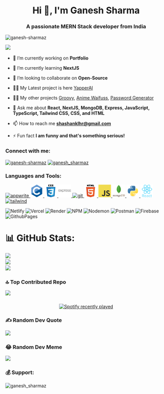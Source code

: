 <h1 align="center">Hi 👋, I'm Ganesh Sharma</h1>
<h3 align="center">A passionate MERN Stack developer from India</h3>

<p align="left"> <img src="https://komarev.com/ghpvc/?username=ganesh-sharmaz&label=Profile%20views&color=0e75b6&style=flatsquare" alt="ganesh-sharmaz" /> </p>


![](https://github-profile-trophy.vercel.app/?username=Ganesh-Sharmaz&theme=radical&no-frame=false&no-bg=false&margin-w=4)


- 🔭 I’m currently working on **Portfolio**

- 🌱 I’m currently learning **NextJS**

- 👯 I’m looking to collaborate on **Open-Source**

- 👨‍💻 My Latest project is here [YapperAI](https://yapper-ai.vercel.app/)

- 👨‍💻 My other projects [Groovy](groovy-nine.vercel.app), [Anime Waifuss](https://anime-waifus.vercel.app/), [Password Generator](https://password-web.vercel.app/)

- 💬 Ask me about **React, NextJS, MongoDB, Express, JavaScript, TypeScript, Tailwind CSS, CSS, and HTML**

- 📫 How to reach me **shashanklhr@gmail.com**

- ⚡ Fun fact **I am funny and that's something serious!**

<h3 align="left">Connect with me:</h3>
<p align="left">
<a href="https://linkedin.com/in/ganesh-sharmaz" target="blank"><img align="center" src="https://raw.githubusercontent.com/rahuldkjain/github-profile-readme-generator/master/src/images/icons/Social/linked-in-alt.svg" alt="ganesh-sharmaz" height="30" width="40" /></a>
<a href="https://instagram.com/ganesh_sharmaz" target="blank"><img align="center" src="https://raw.githubusercontent.com/rahuldkjain/github-profile-readme-generator/master/src/images/icons/Social/instagram.svg" alt="ganesh_sharmaz" height="30" width="40" /></a>
</p>

<h3 align="left">Languages and Tools:</h3>
<p align="left"> <a href="https://appwrite.io" target="_blank" rel="noreferrer"> <img src="https://www.vectorlogo.zone/logos/appwriteio/appwriteio-icon.svg" alt="appwrite" width="40" height="40"/> </a> <a href="https://www.cprogramming.com/" target="_blank" rel="noreferrer"> <img src="https://raw.githubusercontent.com/devicons/devicon/master/icons/c/c-original.svg" alt="c" width="40" height="40"/> </a> <a href="https://www.w3schools.com/css/" target="_blank" rel="noreferrer"> <img src="https://raw.githubusercontent.com/devicons/devicon/master/icons/css3/css3-original-wordmark.svg" alt="css3" width="40" height="40"/> </a> <a href="https://expressjs.com" target="_blank" rel="noreferrer"> <img src="https://raw.githubusercontent.com/devicons/devicon/master/icons/express/express-original-wordmark.svg" alt="express" width="40" height="40"/> </a> <a href="https://git-scm.com/" target="_blank" rel="noreferrer"> <img src="https://www.vectorlogo.zone/logos/git-scm/git-scm-icon.svg" alt="git" width="40" height="40"/> </a> <a href="https://www.w3.org/html/" target="_blank" rel="noreferrer"> <img src="https://raw.githubusercontent.com/devicons/devicon/master/icons/html5/html5-original-wordmark.svg" alt="html5" width="40" height="40"/> </a> <a href="https://developer.mozilla.org/en-US/docs/Web/JavaScript" target="_blank" rel="noreferrer"> <img src="https://raw.githubusercontent.com/devicons/devicon/master/icons/javascript/javascript-original.svg" alt="javascript" width="40" height="40"/> </a> <a href="https://www.mongodb.com/" target="_blank" rel="noreferrer"> <img src="https://raw.githubusercontent.com/devicons/devicon/master/icons/mongodb/mongodb-original-wordmark.svg" alt="mongodb" width="40" height="40"/> </a> <a href="https://www.python.org" target="_blank" rel="noreferrer"> <img src="https://raw.githubusercontent.com/devicons/devicon/master/icons/python/python-original.svg" alt="python" width="40" height="40"/> </a> <a href="https://reactjs.org/" target="_blank" rel="noreferrer"> <img src="https://raw.githubusercontent.com/devicons/devicon/master/icons/react/react-original-wordmark.svg" alt="react" width="40" height="40"/> </a> <a href="https://tailwindcss.com/" target="_blank" rel="noreferrer"> <img src="https://www.vectorlogo.zone/logos/tailwindcss/tailwindcss-icon.svg" alt="tailwind" width="40" height="40"/> </a> </p>


![Netlify](https://img.shields.io/badge/netlify-%23000000.svg?style=for-the-badge&logo=netlify&logoColor=#00C7B7)  ![Vercel](https://img.shields.io/badge/vercel-%23000000.svg?style=for-the-badge&logo=vercel&logoColor=white) ![Render](https://img.shields.io/badge/Render-%46E3B7.svg?style=for-the-badge&logo=render&logoColor=white)  ![NPM](https://img.shields.io/badge/NPM-%23CB3837.svg?style=for-the-badge&logo=npm&logoColor=white)  ![Nodemon](https://img.shields.io/badge/NODEMON-%23323330.svg?style=for-the-badge&logo=nodemon&logoColor=%BBDEAD)  ![Postman](https://img.shields.io/badge/Postman-FF6C37?style=for-the-badge&logo=postman&logoColor=white)  ![Firebase](https://img.shields.io/badge/firebase-%23039BE5.svg?style=for-the-badge&logo=firebase)  ![GithubPages](https://img.shields.io/badge/github%20pages-121013?style=for-the-badge&logo=github&logoColor=white)



# 📊 GitHub Stats:
![](https://github-readme-stats.vercel.app/api?username=Ganesh-Sharmaz&theme=tokyonight&hide_border=false&include_all_commits=true&count_private=false)<br/>
![](https://github-readme-streak-stats.herokuapp.com/?user=Ganesh-Sharmaz&theme=tokyonight&hide_border=false)<br/>
![](https://github-readme-stats.vercel.app/api/top-langs/?username=Ganesh-Sharmaz&theme=tokyonight&hide_border=false&include_all_commits=true&count_private=false&layout=compact)

### 🔝 Top Contributed Repo
![](https://github-contributor-stats.vercel.app/api?username=Ganesh-Sharmaz&limit=5&theme=tokyonight&combine_all_yearly_contributions=true)

###

<div align="center">
  <a href="https://open.spotify.com/user/31aun2kjmrvdqlgvc25v57ebgcl4">
    <img src="https://spotify-recently-played-readme.vercel.app/api?user=31aun2kjmrvdqlgvc25v57ebgcl4&count=5&unique=false" alt="Spotify recently played"  />
  </a>
</div>

###

### ✍️ Random Dev Quote
![](https://quotes-github-readme.vercel.app/api?type=horizontal&theme=tokyonight)

### 😂 Random Dev Meme
<img src='https://randommeme-five.vercel.app/' style="height: 400px;"/>

<h3 align="left">💰 Support:</h3>
<p><a href="https://www.buymeacoffee.com/ganesh_sharmaz"> <img align="left" src="https://cdn.buymeacoffee.com/buttons/v2/default-yellow.png" height="50" width="210" alt="ganesh_sharmaz" /></a></p><br><br>
